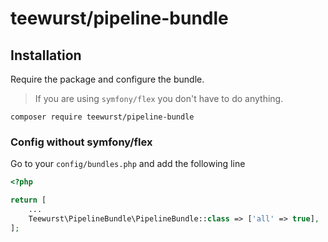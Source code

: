 # teewurst/pipeline-bundle

## Installation
Require the package and configure the bundle.

> If you are using `symfony/flex` you don't have to do anything.

```
composer require teewurst/pipeline-bundle
```

### Config without symfony/flex
Go to your `config/bundles.php` and add the following line

```php
<?php

return [
    ...
    Teewurst\PipelineBundle\PipelineBundle::class => ['all' => true],
];
```
